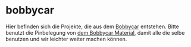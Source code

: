 bobbycar
========

Hier befinden sich die Projekte, die aus dem [Bobbycar][bobbycar] entstehen.
Bitte benutzt die Pinbelegung von [dem Bobbycar Material][bobbycar], damit
alle die selbe benutzen und wir leichter weiter machen können.

[bobbycar]: https://github.com/CoderDojoPotsdam/material/tree/master/bobbycar
